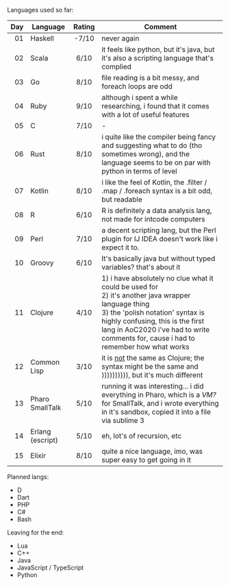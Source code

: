 Languages used so far:

| Day | Language          | Rating | Comment |
| ---:| ----------------- |:------:| ------- |
|  01 | Haskell           |  -7/10 | never again |
|  02 | Scala             |   6/10 | it feels like python, but it's java, but it's also a scripting language that's complied |
|  03 | Go                |   8/10 | file reading is a bit messy, and foreach loops are odd |
|  04 | Ruby              |   9/10 | although i spent a while researching, i found that it comes with a lot of useful features |
|  05 | C                 |   7/10 | - |
|  06 | Rust              |   8/10 | i quite like the compiler being fancy and suggesting what to do (tho sometimes wrong), and the language seems to be on par with python in terms of level |
|  07 | Kotlin            |   8/10 | i like the feel of Kotlin, the .filter / .map / .foreach syntax is a bit odd, but readable |
|  08 | R                 |   6/10 | R is definitely a data analysis lang, not made for intcode computers |
|  09 | Perl              |   7/10 | a decent scripting lang, but the Perl plugin for IJ IDEA doesn't work like i expect it to. |
|  10 | Groovy            |   6/10 | It's basically java but without typed variables? that's about it |
|  11 | Clojure           |   4/10 | 1) i have absolutely no clue what it could be used for<br>2) it's another java wrapper language thing<br>3) the 'polish notation' syntax is highly confusing, this is the first lang in AoC2020  i've had to write comments for, cause i had to remember how what works |
|  12 | Common Lisp       |   3/10 | it is <ins>not</ins> the same as Clojure; the syntax might be the same and )))))))))), but it's much different |
|  13 | Pharo SmallTalk   |   5/10 | running it was interesting... i did everything in Pharo, which is a _VM?_ for SmallTalk, and i wrote everything in it's sandbox, copied it into a file via sublime 3 |
|  14 | Erlang (escript)  |   5/10 | eh, lot's of recursion, etc |
|  15 | Elixir            |   8/10 | quite a nice language, imo, was super easy to get going in it |

Planned langs:
- D
- Dart
- PHP
- C#
- Bash

Leaving for the end:
- Lua
- C++
- Java
- JavaScript / TypeScript
- Python
